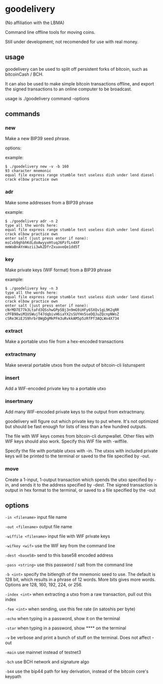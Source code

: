 # goodelivery

(No affiliation with the LBMA)

Command line offline tools for moving coins.

Still under development; not recomended for use with real money.

## usage

goodelivery can be used to split off persistent forks of bitcoin, such as bitcoinCash / BCH.

It can also be used to make simple bitcoin transactions offline, and export the signed transactions to an online computer to be broadcast.

usage is ./goodelivery command -options

## commands 

### new

Make a new BIP39 seed phrase.

options: 

example: 
```
$ ./goodelivery new -v -b 160
93 character mnemonic
equal file express range stumble test useless dish under lend diesel crack elbow practice own
```

### adr

Make some addresses from a BIP39 phrase

example:
```
$ ./goodelivery adr -n 2
type all the words here:
equal file express range stumble test useless dish under lend diesel crack elbow practice own
enter salt (just press enter if none): 
msCvb9ghbhKdLdoAwyyxHtuqJ6PzfLn4XF
mmWaBnAYnWuzii3wkZDfrZxuaveQe1dd5T
```

### key

Make private keys (WIF format) from a BIP39 phrase

example:
```
$ ./goodelivery key -n 3
type all the words here:
equal file express range stumble test useless dish under lend diesel crack elbow practice own
enter salt (just press enter if none): 
cNrMD7E77k3LtaFd3QSshwGPp5Bj3n9mG9iHFy65XQv1gL9K2qRR
cPFB98wiM1USWujT47dqbivH6iaYX2sSUYHn5seDQJuZQcnpNWsZ
cSRe3KiEJS9hrbr8WgDgMkPFm3uRvkkAM5p5zRfPf3AQLWx4X734
```

### extract

Make a portable utxo file from a hex-encoded transactions

### extractmany

Make several portable utxos from the output of bitcoin-cli listunspent

### insert

Add a WIF-encoded private key to a portable utxo

### insertmany

Add many WIF-encoded private keys to the output from extractmany.

goodelivery will figure out which private key to put where.  It's not optimized but should be fast enough for lists of less than a few hundred outputs.

The file with WIF keys comes from bitcoin-cli dumpwallet.  Other files with WIF keys should also work.  Specify this WIF file with -wiffile.

Specify the file with portable utxos with -in.  The utxos with included private keys will be printed to the terminal or saved to the file specified by -out.

### move

Create a 1-input, 1-output transaction which spends the utxo specified by -in, and sends it to the address specified by -dest.  The signed transaction is output in hex format to the terminal, or saved to a file specified by the -out 

## options

`-in <filename>` input file name

`-out <filename>` output file name

`-wiffile <filename>` input file with WIF private keys

`-wifkey <wif>`  use the WIF key from the command line

`-dest <base58>` send to this base58 encoded address

`-pass <string>` use this password / salt from the command line

`-b <int>` specify the bitlength of the mnemonic seed to use.  The default is 128 bit, which results in a phrase of 12 words.  More bits gives more words.  Options are 128, 160, 192, 224, or 256. 

`-index <int>` when extracting a utxo from a raw transaction, pull out this index

`-fee <int>` when sending, use this fee rate (in satoshis per byte)

`-echo` when typing in a password, show it on the terminal

`-star` when typing in a password, show **** on the terminal

`-v` be verbose and print a bunch of stuff on the terminal.  Does not affect -out

`-main` use mainnet instead of testnet3

`-bch` use BCH network and signature algo

`-b44` use the bip44 path for key derivation, instead of the bitcoin core's keypath

